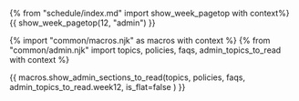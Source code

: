 {% from "schedule/index.md" import show_week_pagetop with context%}
{{ show_week_pagetop(12, "admin") }}

<div id="additional"></div>

{% import "common/macros.njk" as macros with context %}
{% from "common/admin.njk" import topics, policies, faqs, admin_topics_to_read with context %}

{{ macros.show_admin_sections_to_read(topics, policies, faqs, admin_topics_to_read.week12, is_flat=false ) }}